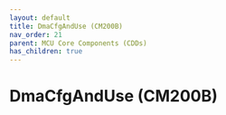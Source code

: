 ```yaml
---
layout: default
title: DmaCfgAndUse (CM200B)
nav_order: 21
parent: MCU Core Components (CDDs)
has_children: true
---
```

# DmaCfgAndUse (CM200B)
